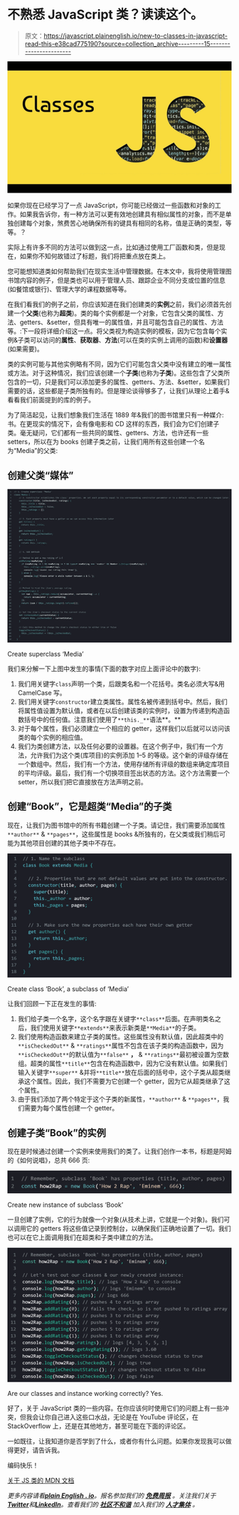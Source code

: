 # 不熟悉 JavaScript 类？读读这个。

> 原文：<https://javascript.plainenglish.io/new-to-classes-in-javascript-read-this-e38cad775190?source=collection_archive---------15----------------------->

![](img/74a493211484d0448f00ce4b27d8fe58.png)

如果你现在已经学习了一点 JavaScript，你可能已经做过一些函数和对象的工作。如果我告诉你，有一种方法可以更有效地创建具有相似属性的对象，而不是单独创建每个对象，煞费苦心地确保所有的键具有相同的名称，值是正确的类型，等等。？

实际上有许多不同的方法可以做到这一点，比如通过使用工厂函数和类，但是现在，如果你不知何故错过了标题，我们将把重点放在类上。

您可能想知道类如何帮助我们在现实生活中管理数据。在本文中，我将使用管理图书馆内容的例子，但是类也可以用于管理人员、跟踪企业不同分支或位置的信息(如餐馆或银行)、管理大学的课程数据等等。

在我们看我们的例子之前，你应该知道在我们创建类的**实例**之前，我们必须首先创建一个**父类**(也称为**超类**)。类的每个实例都是一个对象，它包含父类的属性、方法、getters、&setter，但具有唯一的属性值，并且可能包含自己的属性、方法等。:下一段将详细介绍这一点。将父类视为构造实例的模板，因为它包含每个实例&子类可以访问的**属性**、**获取器**、**方法**(可以在类的实例上调用的函数)和**设置器**(如果需要)。

类的实例可能与其他实例略有不同，因为它们可能包含父类中没有建立的唯一属性或方法。对于这种情况，我们应该创建一个**子类**(也称为**子类**)。这些包含了父类所包含的一切，只是我们可以添加更多的属性、getters、方法、&setter，如果我们需要的话，这些都是子类所独有的。但是理论谈得够多了，让我们从理论上着手&看看我们前面提到的库的例子。

为了简洁起见，让我们想象我们生活在 1889 年&我们的图书馆里只有一种媒介:书。在更现实的情况下，会有像电影和 CD 这样的东西，我们会为它们创建子类。毫无疑问，它们都有一些共同的属性、getters、方法，也许还有一些 setters，所以在为 books 创建子类之前，让我们用所有这些创建一个名为“Media”的父类:

## 创建父类“媒体”

![](img/fead8776ac9a64958ff79c641ed5540f.png)

Create superclass ‘Media’

我们来分解一下上图中发生的事情(下面的数字对应上面评论中的数字):

1.  我们用关键字`class`声明一个类，后跟类名和一个花括号。类名必须大写&用 CamelCase 写。
2.  我们用关键字`constructor`建立类属性。属性名被传递到括号中。然后，我们将属性值设置为默认值，或者在以后创建该类的实例时，设置为传递到构造函数括号中的任何值。注意我们使用了`**this._**`语法**。**
3.  对于每个属性，我们必须建立一个相应的 getter，这样我们以后就可以访问该类的每个实例的相应值。
4.  我们为类创建方法，以及任何必要的设置器。在这个例子中，我们有一个方法，允许我们为这个类(库项目)的实例添加 1–5 的等级。这个新的评级存储在一个数组中。然后，我们有一个方法，使用存储所有评级的数组来确定库项目的平均评级。最后，我们有一个切换项目签出状态的方法。这个方法需要一个 setter，所以我们把它直接放在方法声明之前。

## 创建“Book”，它是超类“Media”的子类

现在，让我们为图书馆中的所有书籍创建一个子类。请记住，我们需要添加属性`**author**` & `**pages**`，这些属性是 books &所独有的，在父类或我们稍后可能为其他项目创建的其他子类中不存在。

![](img/616484a6223405cf72f440be253c8e9f.png)

Create class ‘Book’, a subclass of ‘Media’

让我们回顾一下正在发生的事情:

1.  我们给子类一个名字，这个名字跟在关键字`**class**`后面。在声明类名之后，我们使用关键字`**extends**`来表示新类是`**Media**`的子类。
2.  我们使用构造函数来建立子类的属性。这些属性没有默认值，因此超类中的`**isCheckedOut**` & `**ratings**`属性不包含在该子类的构造函数中，因为`**isCheckedOut**`的默认值为`**false**` **，** & `**ratings**`最初被设置为空数组。超类的属性`**title**`包含在构造函数中，因为它没有默认值。如果我们输入关键字`**super**` &并将`**title**`放在后面的括号中，这个子类从超类继承这个属性。因此，我们不需要为它创建一个 getter，因为它从超类继承了这个属性。
3.  由于我们添加了两个特定于这个子类的新属性，`**author**` & `**pages**`，我们需要为每个属性创建一个 getter。

## 创建子类“Book”的实例

现在是时候通过创建一个实例来使用我们的类了。让我们创作一本书，标题是阿姆的《如何说唱》，总共 666 页:

![](img/bee6013a3906afe6f5269258eb319d5f.png)

Create new instance of subclass ‘Book’

一旦创建了实例，它的行为就像一个对象(从技术上讲，它就是一个对象)。我们可以调用它的 getters 将这些值记录到控制台，以确保我们正确地设置了一切。我们也可以在它上面调用我们在超类和子类中建立的方法。

![](img/8c16ca34e59f6372504a84e56f6ba1cd.png)

Are our classes and instance working correctly? Yes.

好了，关于 JavaScript 类的一些内容。在你应该何时使用它们的问题上有一些冲突，但我会让你自己进入这些口水战，无论是在 YouTube 评论区，在 StackOverflow 上，还是在其他地方，甚至可能在下面的评论区。

一如既往，让我知道你是否学到了什么，或者你有什么问题。如果你发现我可以做得更好，请告诉我。

编码快乐！

[关于 JS 类的 MDN 文档](https://developer.mozilla.org/en-US/docs/Web/JavaScript/Reference/Classes)

*更多内容请看*[***plain English . io***](https://plainenglish.io/)*。报名参加我们的* [***免费周报***](http://newsletter.plainenglish.io/) *。关注我们关于*[***Twitter***](https://twitter.com/inPlainEngHQ)*和*[***LinkedIn***](https://www.linkedin.com/company/inplainenglish/)*。查看我们的* [***社区不和谐***](https://discord.gg/GtDtUAvyhW) *加入我们的* [***人才集体***](https://inplainenglish.pallet.com/talent/welcome) *。*